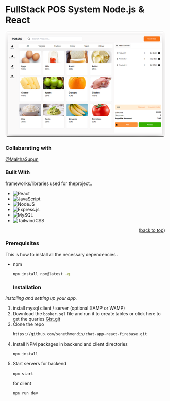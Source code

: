 # FullStack POS System Node.js & React
![dp](https://github.com/senethmendis/pos-system-fullstack/blob/main/ss.png)

### Collabarating with
[@MalithaSupun](https://github.com/MalithaSupun)

### Built With

 frameworks/libraries used for theproject..


* ![React](https://img.shields.io/badge/react-%2320232a.svg?style=for-the-badge&logo=react&logoColor=%2361DAFB)
* ![JavaScript](https://img.shields.io/badge/javascript-%23323330.svg?style=for-the-badge&logo=javascript&logoColor=%23F7DF1E)
* ![NodeJS](https://img.shields.io/badge/node.js-6DA55F?style=for-the-badge&logo=node.js&logoColor=white)
* ![Express.js](https://img.shields.io/badge/express.js-%23404d59.svg?style=for-the-badge&logo=express&logoColor=%2361DAFB)
* ![MySQL](https://img.shields.io/badge/mysql-4479A1.svg?style=for-the-badge&logo=mysql&logoColor=white)
* ![TailwindCSS](https://img.shields.io/badge/tailwindcss-%2338B2AC.svg?style=for-the-badge&logo=tailwind-css&logoColor=white)



<p align="right">(<a href="#readme-top">back to top</a>)</p>

### Prerequisites

This is  how to install all the necessary dependencies .
* npm
  ```sh
  npm install npm@latest -g
  ```

  ### Installation

_installing and setting up your app._

1. install mysql client / server (optional XAMP or WAMP)
2. Download the ``` booker.sql ``` file and run it to create tables or click here to get the quaries [Gist.git](https://gist.github.com/senethmendis/81de32e3eb9329f66e0fd787f4592412)
3. Clone the repo
   ```sh
   https://github.com/senethmendis/chat-app-react-firebase.git
   ```
4. Install NPM packages in backend and client directories
   ```sh
   npm install
   ```
5. Start servers
   for backend
   ```sh
   npm start
   ```
   for client
   ```sh
   npm run dev
   ```

